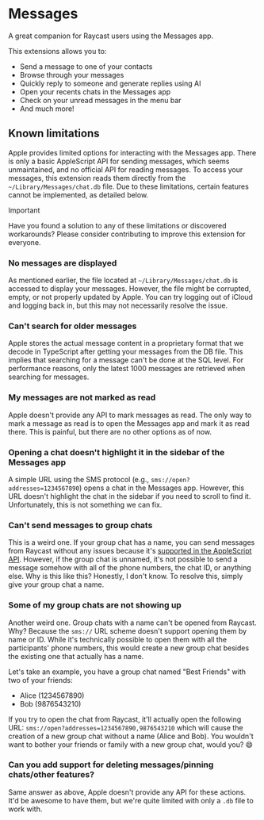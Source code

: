 # Messages

A great companion for Raycast users using the Messages app. 

This extensions allows you to:

- Send a message to one of your contacts
- Browse through your messages
- Quickly reply to someone and generate replies using AI
- Open your recents chats in the Messages app
- Check on your unread messages in the menu bar
- And much more!

## Known limitations

Apple provides limited options for interacting with the Messages app. There is only a basic AppleScript API for sending messages, which seems unmaintained, and no official API for reading messages. To access your messages, this extension reads them directly from the `~/Library/Messages/chat.db` file. Due to these limitations, certain features cannot be implemented, as detailed below.

> [!IMPORTANT]
> Have you found a solution to any of these limitations or discovered workarounds? Please consider contributing to improve this extension for everyone.

### No messages are displayed

As mentioned earlier, the file located at `~/Library/Messages/chat.db` is accessed to display your messages. However, the file might be corrupted, empty, or not properly updated by Apple. You can try logging out of iCloud and logging back in, but this may not necessarily resolve the issue.

### Can't search for older messages

Apple stores the actual message content in a proprietary format that we decode in TypeScript after getting your messages from the DB file. This implies that searching for a message can't be done at the SQL level. For performance reasons, only the latest 1000 messages are retrieved when searching for messages.

### My messages are not marked as read

Apple doesn't provide any API to mark messages as read. The only way to mark a message as read is to open the Messages app and mark it as read there. This is painful, but there are no other options as of now.

### Opening a chat doesn't highlight it in the sidebar of the Messages app

A simple URL using the SMS protocol (e.g., `sms://open?addresses=1234567890`) opens a chat in the Messages app. However, this URL doesn't highlight the chat in the sidebar if you need to scroll to find it. Unfortunately, this is not something we can fix.

### Can't send messages to group chats

This is a weird one. If your group chat has a name, you can send messages from Raycast without any issues because it's [supported in the AppleScript API](https://stackoverflow.com/questions/15958090/send-group-imessage-using-applescript/69037299#69037299). However, if the group chat is unnamed, it's not possible to send a message somehow with all of the phone numbers, the chat ID, or anything else. Why is this like this? Honestly, I don't know. To resolve this, simply give your group chat a name.

### Some of my group chats are not showing up

Another weird one. Group chats with a name can't be opened from Raycast. Why? Because the `sms://` URL scheme doesn't support opening them by name or ID. While it's technically possible to open them with all the participants' phone numbers, this would create a new group chat besides the existing one that actually has a name. 

Let's take an example, you have a group chat named "Best Friends" with two of your friends:

- Alice (1234567890)
- Bob (9876543210)

If you try to open the chat from Raycast, it'll actually open the following URL: `sms://open?addresses=1234567890,9876543210` which will cause the creation of a new group chat without a name (Alice and Bob). You wouldn't want to bother your friends or family with a new group chat, would you? 😄

### Can you add support for deleting messages/pinning chats/other features?

Same answer as above, Apple doesn't provide any API for these actions. It'd be awesome to have them, but we're quite limited with only a `.db` file to work with.